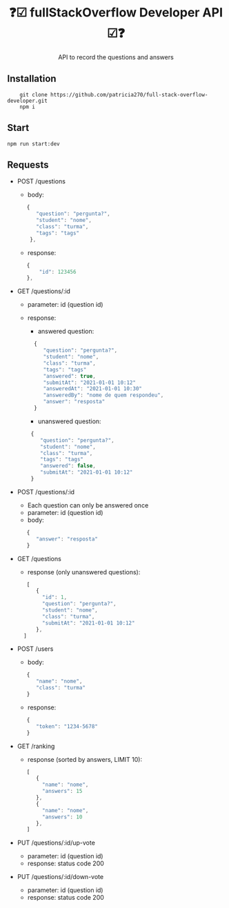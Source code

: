 <h1 align='center'>❓☑ fullStackOverflow Developer API ☑❓</h1>
<p align='center'>API to record the questions and answers</p>

## Installation
  
        git clone https://github.com/patricia270/full-stack-overflow-developer.git
        npm i

## Start 
`npm run start:dev`

## Requests
+ POST /questions
    - body: 
    ```js
       {
          "question": "pergunta?",
          "student": "nome",
          "class": "turma",
          "tags": "tags"
        },
    ```
    - response:
    ```js
       {
	       "id": 123456
       },
    ```
    
+ GET /questions/:id
    - parameter: id (question id)
    - response:
        - answered question:
        
         ```js
           {	
              "question": "pergunta?",
              "student": "nome",
              "class": "turma",
              "tags": "tags"
              "answered": true,
              "submitAt": "2021-01-01 10:12"
              "answeredAt": "2021-01-01 10:30"
              "answeredBy": "nome de quem respondeu",
              "answer": "resposta" 
           }
        ```
        
        - unanswered question:
        
        ```js
         {
            "question": "pergunta?",
            "student": "nome",
            "class": "turma",
            "tags": "tags"
            "answered": false,
            "submitAt": "2021-01-01 10:12"
         }
        ```
        
+ POST /questions/:id
    - Each question can only be answered once
    - parameter: id (question id)
    - body: 
    ```js
       {
          "answer": "resposta" 
       }
    ```
+ GET /questions
   - response (only unanswered questions): 
   
    ```js
       [
          {
            "id": 1,
            "question": "pergunta?", 
            "student": "nome", 
            "class": "turma",
            "submitAt": "2021-01-01 10:12"
          },
      ]
    ```
 
+ POST /users
    - body: 
    ```js
       {
          "name": "nome",
          "class": "turma" 
       }
    ```
   - response: 
   
    ```js
       {
          "token": "1234-5678"
       }
    ```
+ GET /ranking
   - response (sorted by answers, LIMIT 10): 
   
    ```js
       [
          {
            "name": "nome",
            "answers": 15
          },
          {
            "name": "nome",
            "answers": 10
          },
       ]
    ```
    
+ PUT /questions/:id/up-vote
    - parameter: id (question id)
    - response: status code 200
   
+ PUT /questions/:id/down-vote
    - parameter: id (question id)
    - response: status code 200
